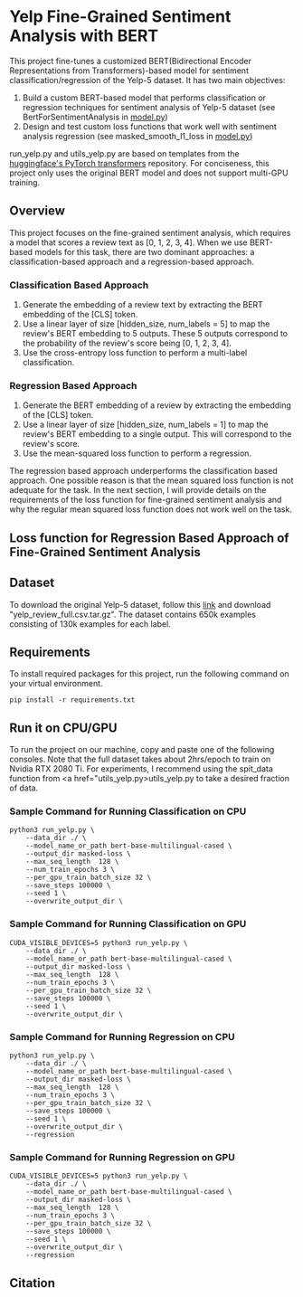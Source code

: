 # Yelp Fine-Grained Sentiment Analysis with BERT
This project fine-tunes a customized BERT(Bidirectional Encoder Representations from Transformers)-based model for 
sentiment classification/regression of the Yelp-5 dataset. It has two main objectives:

1. Build a custom BERT-based model that performs classification or regression techniques for sentiment analysis of 
Yelp-5 dataset (see BertForSentimentAnalysis in <a href="model.py">model.py</a>)
2. Design and test custom loss functions that work well with sentiment analysis regression (see masked_smooth_l1_loss in 
<a href="model.py">model.py</a>)

run_yelp.py and utils_yelp.py are based on templates from the <a href="https://github.com/huggingface/transformers"> 
huggingface's PyTorch transformers</a> repository. For conciseness, this project only uses the original BERT model and does not support multi-GPU training.

## Overview

This project focuses on the fine-grained sentiment analysis, which requires a model that scores a review text as 
[0, 1, 2, 3, 4]. When we use BERT-based models for this task, there are two dominant approaches: a classification-based 
approach and a regression-based approach.

### Classification Based Approach
1. Generate the embedding of a review text by extracting the BERT embedding of the [CLS] token.
2. Use a linear layer of size [hidden_size, num_labels = 5] to map the review's BERT embedding to 5 outputs.
 These 5 outputs correspond to the probability of the review's score being [0, 1, 2, 3, 4].
3. Use the cross-entropy loss function to perform a multi-label classification.

### Regression Based Approach
1. Generate the BERT embedding of a review by extracting the embedding of the [CLS] token.
2. Use a linear layer of size [hidden_size, num_labels = 1] to map the review's BERT embedding to a single 
output. This will correspond to the review's score.
3. Use the mean-squared loss function to perform a regression.

The regression based approach underperforms the classification based approach. One possible reason is that the mean 
squared loss function is not adequate for the task. In the next section, I will provide details on the requirements of 
the loss function for fine-grained sentiment analysis and why the regular mean squared loss function does not work well 
on the task.

## Loss function for Regression Based Approach of Fine-Grained Sentiment Analysis

## Dataset

To download the original Yelp-5 dataset, follow this <a href="bit.ly/2kRWoof">link</a> and download 
"yelp_review_full.csv.tar.gz". The dataset contains 650k examples consisting of 130k examples for each label.

## Requirements
To install required packages for this project, run the following command on your virtual environment.
```shell
pip install -r requirements.txt
```

## Run it on CPU/GPU
To run the project on our machine, copy and paste one of the following consoles. Note that the full dataset takes 
about 2hrs/epoch to train on Nvidia RTX 2080 Ti. For experiments, I recommend using the spit_data function from 
<a href="utils_yelp.py>utils_yelp.py</a> to take a desired fraction of data.

### Sample Command for Running Classification on CPU
```shell
python3 run_yelp.py \
    --data_dir ./ \
    --model_name_or_path bert-base-multilingual-cased \
    --output_dir masked-loss \
    --max_seq_length  128 \
    --num_train_epochs 3 \
    --per_gpu_train_batch_size 32 \
    --save_steps 100000 \
    --seed 1 \
    --overwrite_output_dir \
```
### Sample Command for Running Classification on GPU
```shell
CUDA_VISIBLE_DEVICES=5 python3 run_yelp.py \
    --data_dir ./ \
    --model_name_or_path bert-base-multilingual-cased \
    --output_dir masked-loss \
    --max_seq_length  128 \
    --num_train_epochs 3 \
    --per_gpu_train_batch_size 32 \
    --save_steps 100000 \
    --seed 1 \
    --overwrite_output_dir \
```
### Sample Command for Running Regression on CPU
```shell
python3 run_yelp.py \
    --data_dir ./ \
    --model_name_or_path bert-base-multilingual-cased \
    --output_dir masked-loss \
    --max_seq_length  128 \
    --num_train_epochs 3 \
    --per_gpu_train_batch_size 32 \
    --save_steps 100000 \
    --seed 1 \
    --overwrite_output_dir \
    --regression
```
### Sample Command for Running Regression on GPU
```shell
CUDA_VISIBLE_DEVICES=5 python3 run_yelp.py \
    --data_dir ./ \
    --model_name_or_path bert-base-multilingual-cased \
    --output_dir masked-loss \
    --max_seq_length  128 \
    --num_train_epochs 3 \
    --per_gpu_train_batch_size 32 \
    --save_steps 100000 \
    --seed 1 \
    --overwrite_output_dir \
    --regression
```
## Citation